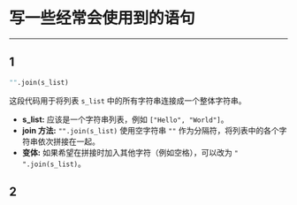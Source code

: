 <!--
 * @Author: Cao Yuwei 108244861+Cacidy@users.noreply.github.com
 * @Date: 2025-03-28 23:09:42
 * @LastEditors: Cao Yuwei 108244861+Cacidy@users.noreply.github.com
 * @LastEditTime: 2025-03-28 23:16:56
 * @FilePath: /leetcode-master/ownnotes/语句笔记.md
 * @Description: 这是默认设置,请设置`customMade`, 打开koroFileHeader查看配置 进行设置: https://github.com/OBKoro1/koro1FileHeader/wiki/%E9%85%8D%E7%BD%AE
-->
# 写一些经常会使用到的语句

---

## 1

```python
"".join(s_list)
```

这段代码用于将列表 `s_list` 中的所有字符串连接成一个整体字符串。

- **s_list:** 应该是一个字符串列表，例如 `["Hello", "World"]`。
- **join 方法:** `"".join(s_list)` 使用空字符串 `""` 作为分隔符，将列表中的各个字符串依次拼接在一起。
- **变体:** 如果希望在拼接时加入其他字符（例如空格），可以改为 `" ".join(s_list)`。

## 2


